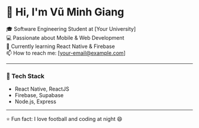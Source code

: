 # 👋 Hi, I'm Vũ Minh Giang  

🎓 Software Engineering Student at [Your University]  
💻 Passionate about Mobile & Web Development  
🌱 Currently learning React Native & Firebase  
📫 How to reach me: [your-email@example.com]  

---

### 🚀 Tech Stack
- React Native, ReactJS
- Firebase, Supabase
- Node.js, Express

---

⭐ Fun fact: I love football and coding at night 😄
